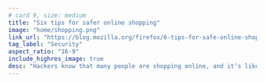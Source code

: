 ```yaml
---
# card 9, size: medium
title: "Six tips for safer online shopping"
image: "home/shopping.png"
link_url: "https://blog.mozilla.org/firefox/6-tips-for-safe-online-shopping/?utm_source=www.mozilla.org&utm_medium=referral&utm_campaign=homepage&utm_content=card"
tag_label: "Security"
aspect_ratio: "16-9"
include_highres_image: true
desc: "Hackers know that many people are shopping online, and it’s likely why hacking spikes this time of year. These tips can help you be safer."
---
```

